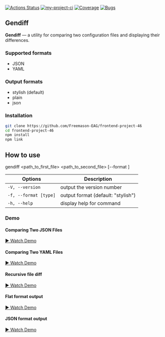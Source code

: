 [![Actions Status](https://github.com/Freemason-EAG/frontend-project-46/actions/workflows/hexlet-check.yml/badge.svg)](https://github.com/Freemason-EAG/frontend-project-46/actions) [![my-project-ci](https://github.com/Freemason-EAG/frontend-project-46/actions/workflows/my-project-ci.yml/badge.svg)](https://github.com/Freemason-EAG/frontend-project-46/actions/workflows/my-project-ci.yml) [![Coverage](https://sonarcloud.io/api/project_badges/measure?project=Freemason-EAG_frontend-project-46&metric=coverage)](https://sonarcloud.io/summary/new_code?id=Freemason-EAG_frontend-project-46) [![Bugs](https://sonarcloud.io/api/project_badges/measure?project=Freemason-EAG_frontend-project-46&metric=bugs)](https://sonarcloud.io/summary/new_code?id=Freemason-EAG_frontend-project-46)

## Gendiff

**Gendiff** — a utility for comparing two configuration files and displaying their differences.

### Supported formats

- JSON
- YAML

### Output formats

- stylish (default)
- plain
- json

### Installation
```bash
git clone https://github.com/Freemason-EAG/frontend-project-46
cd frontend-project-46
npm install
npm link
```

## How to use

gendiff <path_to_first_file> <path_to_second_file> [--format <format>]

| Options | Description |
|---------|-------------|
| `-V, --version` | output the version number |
| `-f, --format [type]` | output format (default: "stylish") |
| `-h, --help` | display help for command |
 

### Demo 

#### Comparing Two JSON Files 
[▶️ Watch Demo](https://asciinema.org/a/mGebINwCBop2DlN5F04NH0b5Q) 

#### Comparing Two YAML Files 
[▶️ Watch Demo](https://asciinema.org/a/cIB4kiMWPfTkV9EYP1xeKg4rJ)

#### Recursive file diff
[▶️ Watch Demo](https://asciinema.org/a/D2CueuI9GO5wB5wx4pIbizmw0)

#### Flat format output
[▶️ Watch Demo](https://asciinema.org/a/GPIKZPVH5Fk2rJ2tdAw3wpTNZ)

#### JSON format output
[▶️ Watch Demo](https://asciinema.org/a/AcNJW4CO3fQFROx8N2TCZ5EpX)



<!-- #### Comparing Two JSON Files
<a href="https://asciinema.org/a/mGebINwCBop2DlN5F04NH0b5Q">
    <img src="https://asciinema.org/a/mGebINwCBop2DlN5F04NH0b5Q.png" width="300" alt="Demo: Comparing Two JSON Files">
</a>

#### Comparing Two YAML Files
<a href="https://asciinema.org/a/cIB4kiMWPfTkV9EYP1xeKg4rJ">
    <img src="https://asciinema.org/a/cIB4kiMWPfTkV9EYP1xeKg4rJ.png" width="300" alt="Demo: Comparing Two YAML Files">
</a>













